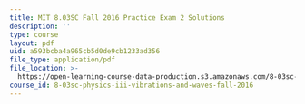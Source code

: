 ```yaml
---
title: MIT 8.03SC Fall 2016 Practice Exam 2 Solutions
description: ''
type: course
layout: pdf
uid: a593bcba4a965cb5d0de9cb1233ad356
file_type: application/pdf
file_location: >-
  https://open-learning-course-data-production.s3.amazonaws.com/8-03sc-physics-iii-vibrations-and-waves-fall-2016/a593bcba4a965cb5d0de9cb1233ad356_MIT8_03SCF16_PracticeExam2_Solutions.pdf
course_id: 8-03sc-physics-iii-vibrations-and-waves-fall-2016
---
```

